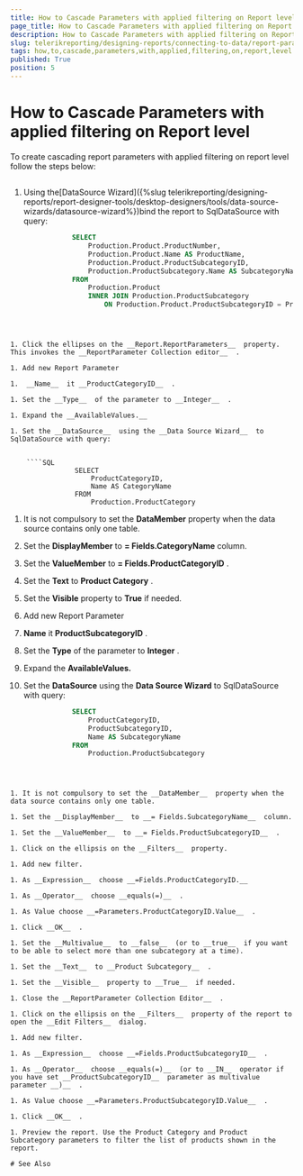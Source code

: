 ```yaml
---
title: How to Cascade Parameters with applied filtering on Report level
page_title: How to Cascade Parameters with applied filtering on Report level | for Telerik Reporting Documentation
description: How to Cascade Parameters with applied filtering on Report level
slug: telerikreporting/designing-reports/connecting-to-data/report-parameters/how-to-cascade-parameters-with-applied-filtering-on-report-level
tags: how,to,cascade,parameters,with,applied,filtering,on,report,level
published: True
position: 5
---
```


# How to Cascade Parameters with applied filtering on Report level



To create cascading report parameters with applied filtering on report level follow the steps below:    	

## 

1. Using the[DataSource Wizard]({%slug telerikreporting/designing-reports/report-designer-tools/desktop-designers/tools/data-source-wizards/datasource-wizard%})bind the report to SqlDataSource with query:

	
    ````SQL
				SELECT
					Production.Product.ProductNumber,
					Production.Product.Name AS ProductName,
					Production.Product.ProductSubcategoryID,
					Production.ProductSubcategory.Name AS SubcategoryName
				FROM
					Production.Product
					INNER JOIN Production.ProductSubcategory
						ON Production.Product.ProductSubcategoryID = Production.ProductSubcategory.ProductSubcategoryID
````



1. Click the ellipses on the __Report.ReportParameters__  property. This invokes the __ReportParameter Collection editor__  .

1. Add new Report Parameter

1.  __Name__  it __ProductCategoryID__  .

1. Set the __Type__  of the parameter to __Integer__  .

1. Expand the __AvailableValues.__  

1. Set the __DataSource__  using the __Data Source Wizard__  to SqlDataSource with query:

	
    ````SQL
				SELECT
					ProductCategoryID,
					Name AS CategoryName
				FROM
					Production.ProductCategory
````



1. It is not compulsory to set the __DataMember__  property when the data source contains only one table.

1. Set the __DisplayMember__  to __= Fields.CategoryName__  column.

1. Set the __ValueMember__  to __= Fields.ProductCategoryID__  .

1. Set the __Text__  to __Product Category__  .

1. Set the __Visible__  property to __True__  if needed.

1. Add new Report Parameter

1.  __Name__  it __ProductSubcategoryID__  .

1. Set the __Type__  of the parameter to __Integer__  .

1. Expand the __AvailableValues.__  

1. Set the __DataSource__  using the __Data Source Wizard__  to SqlDataSource with query:

	
    ````SQL
				SELECT
					ProductCategoryID,
					ProductSubcategoryID,
					Name AS SubcategoryName
				FROM
					Production.ProductSubcategory
````



1. It is not compulsory to set the __DataMember__  property when the data source contains only one table.

1. Set the __DisplayMember__  to __= Fields.SubcategoryName__  column.

1. Set the __ValueMember__  to __= Fields.ProductSubcategoryID__  .

1. Click on the ellipsis on the __Filters__  property.

1. Add new filter.

1. As __Expression__  choose __=Fields.ProductCategoryID.__  

1. As __Operator__  choose __equals(=)__  .

1. As Value choose __=Parameters.ProductCategoryID.Value__  .

1. Click __OK__  .

1. Set the __Multivalue__  to __false__  (or to __true__  if you want to be able to select more than one subcategory at a time).

1. Set the __Text__  to __Product Subcategory__  .

1. Set the __Visible__  property to __True__  if needed.

1. Close the __ReportParameter Collection Editor__  .

1. Click on the ellipsis on the __Filters__  property of the report to open the __Edit Filters__  dialog.

1. Add new filter.

1. As __Expression__  choose __=Fields.ProductSubcategoryID__  .

1. As __Operator__  choose __equals(=)__  (or to __IN__  operator if you have set __ProductSubcategoryID__  parameter as multivalue parameter __)__  .

1. As Value choose __=Parameters.ProductSubcategoryID.Value__  .

1. Click __OK__  .

1. Preview the report. Use the Product Category and Product Subcategory parameters to filter the list of products shown in the report.

# See Also

